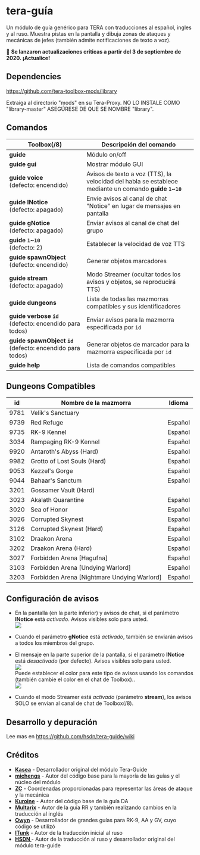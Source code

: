 # tera-guía
Un módulo de guía genérico para TERA con traducciones al español, ingles y al ruso. Muestra pistas en la pantalla y dibuja zonas de ataques y mecánicas de jefes (también admite notificaciones de texto a voz).

&#x1F534; **Se lanzaron actualizaciones críticas a partir del 3 de septiembre de 2020. ¡Actualice!** 

## Dependencies
https://github.com/tera-toolbox-mods/library

Extraiga al directorio "mods" en su Tera-Proxy. NO LO INSTALE COMO "library-master" ASEGÚRESE DE QUE SE NOMBRE "library".

## Comandos 
Toolbox(/8) | Descripción del comando
--- | --- 
**guide** | Módulo on/off 
**guide&nbsp;gui** | Mostrar módulo GUI
**guide&nbsp;voice**<br>(defecto: encendido) | Avisos de texto a voz (TTS), la velocidad del habla se establece mediante un comando **guide `1`~`10`** 
**guide&nbsp;lNotice**<br>(defecto: apagado) | Envíe avisos al canal de chat "Notice" en lugar de mensajes en pantalla 
**guide&nbsp;gNotice**<br>(defecto: apagado) | Enviar avisos al canal de chat del grupo
**guide&nbsp;`1`~`10`**<br>(defecto: 2) | Establecer la velocidad de voz TTS
**guide&nbsp;spawnObject**<br>(defecto: encendido) | Generar objetos marcadores
**guide&nbsp;stream**<br>(defecto: apagado) | Modo Streamer (ocultar todos los avisos y objetos, se reproducirá TTS)
**guide&nbsp;dungeons** | Lista de todas las mazmorras compatibles y sus identificadores
**guide&nbsp;verbose&nbsp;`id`**<br>(defecto: encendido para todos) | Enviar avisos para la mazmorra especificada por `id`
**guide&nbsp;spawnObject&nbsp;`id`**<br>(defecto: encendido para todos) | Generar objetos de marcador para la mazmorra especificada por `id`
**guide&nbsp;help** | Lista de comandos compatibles

## Dungeons Compatibles
id | Nombre de la mazmorra | Idioma
--- | --- | ---
9781 | Velik's Sanctuary | 
9739 | Red Refuge | Español 
9735 | RK-9 Kennel | Español 
3034 | Rampaging RK-9 Kennel | Español 
9920 | Antaroth's Abyss (Hard) | Español
9982 | Grotto of Lost Souls (Hard) | Español 
9053 | Kezzel's Gorge | Español 
9044 | Bahaar's Sanctum | Español 
3201 | Gossamer Vault (Hard)
3023 | Akalath Quarantine | Español 
3020 | Sea of Honor | Español 
3026 | Corrupted Skynest | Español 
3126 | Corrupted Skynest (Hard) | Español 
3102 | Draakon Arena | Español 
3202 | Draakon Arena (Hard) | Español 
3027 | Forbidden Arena [Hagufna] | Español 
3103 | Forbidden Arena [Undying Warlord] | Español 
3203 | Forbidden Arena [Nightmare Undying Warlord] | Español 

## Configuración de avisos

* En la pantalla (en la parte inferior) y avisos de chat, si el parámetro **lNotice** está *activado*. Avisos visibles solo para usted.    
  ![](https://i.imgur.com/JuFD8wn.png)

* Cuando el parámetro **gNotice** está *activado*, también se enviarán avisos a todos los miembros del grupo.

* El mensaje en la parte superior de la pantalla, si el parámetro **lNotice** está *desactivado* (por defecto). Avisos visibles solo para usted.     
  ![](https://i.imgur.com/zuDYm1q.png)   
  Puede establecer el color para este tipo de avisos usando los comandos (también cambie el color en el chat de Toolbox)..   
  ![](https://i.imgur.com/SFCzNEp.png)


* Cuando el modo Streamer está *activado* (parámetro **stream**), los avisos SOLO se envían al canal de chat de Toolbox(/8).   

## Desarrollo y depuración
Lee mas en https://github.com/hsdn/tera-guide/wiki

## Créditos
- **[Kasea](https://github.com/tera-toolbox-mods)** - Desarrollador original del módulo Tera-Guide
- **[michengs](https://github.com/michengs)** - Autor del código base para la mayoría de las guías y el núcleo del módulo
- **[ZC](https://github.com/tera-mod)** - Coordenadas proporcionadas para representar las áreas de ataque y la mecánica
- **[Kuroine](https://github.com/Kuroine)** - Autor del código base de la guía DA
- **[Multarix](https://github.com/Multarix)** - Autor de la guía RR y también realizando cambios en la traducción al inglés
- **[Owyn](https://github.com/Owyn)** - Desarrollador de grandes guías para RK-9, AA y GV, cuyo código se utilizó
- **[ITunk](https://github.com/GrafNikola)** - Autor de la traducción inicial al ruso
- **[HSDN ](https://github.com/HSDN)** - Autor de la traducción al ruso y desarrollador original del módulo tera-guide